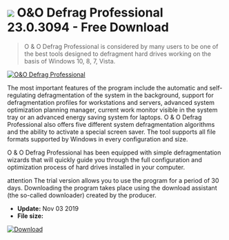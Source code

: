 # ![](https://cdn.softexe.net/static/icon/d/o-amp-o-defrag-professional-9323.png) O&amp;O Defrag Professional 23.0.3094 - Free Download

> O &amp; O Defrag Professional is considered by many users to be one of the best tools designed to defragment hard drives working on the basis of Windows 10, 8, 7, Vista.

[![O&amp;O Defrag Professional](https://gallery.dpcdn.pl/imgc/Tools/123/g_-_420x350_1.5_-_x20150915162402_0.png)](https://softexe.net/win/disks-files/defragmenter/o-amp-o-defrag-professional:acbc.html)

The most important features of the program include the automatic and self-regulating defragmentation of the system in the background, support for defragmentation profiles for workstations and servers, advanced system optimization planning manager, current work monitor visible in the system tray or an advanced energy saving system for laptops. O &amp; O Defrag Professional also offers five different system defragmentation algorithms and the ability to activate a special screen saver. The tool supports all file formats supported by Windows in every configuration and size.
 
 O &amp; O Defrag Professional has been equipped with simple defragmentation wizards that will quickly guide you through the full configuration and optimization process of hard drives installed in your computer.
 
 attention
 The trial version allows you to use the program for a period of 30 days.
 Downloading the program takes place using the download assistant (the so-called downloader) created by the producer.


- **Update:** Nov 03 2019
- **File size:** 

[![Download](https://cdn.softexe.net/static/img/download.png)](https://softexe.net/win/disks-files/defragmenter/o-amp-o-defrag-professional:acbc.html)

